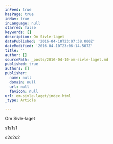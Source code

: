 ```yaml
---
inFeed: true
hasPage: true
inNav: true
inLanguage: null
starred: false
keywords: []
description: Om Sivle-laget
datePublished: '2016-04-10T23:07:38.000Z'
dateModified: '2016-04-10T23:06:14.507Z'
title: ''
author: []
sourcePath: _posts/2016-04-10-om-sivle-laget.md
published: true
authors: []
publisher:
  name: null
  domain: null
  url: null
  favicon: null
url: om-sivle-laget/index.html
_type: Article

---
```

Om Sivle-laget

s1s1s1

s2s2s2